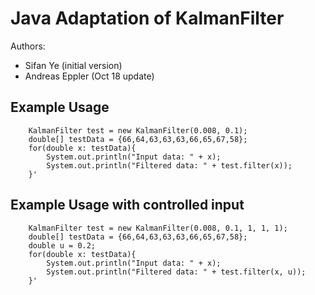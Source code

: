 # Java Adaptation of KalmanFilter

Authors:
- Sifan Ye (initial version)
- Andreas Eppler (Oct 18 update)

## Example Usage

        KalmanFilter test = new KalmanFilter(0.008, 0.1);       
        double[] testData = {66,64,63,63,63,66,65,67,58};
        for(double x: testData){
            System.out.println("Input data: " + x);
            System.out.println("Filtered data: " + test.filter(x));
        }'

		
		
		
## Example Usage with controlled input 

        KalmanFilter test = new KalmanFilter(0.008, 0.1, 1, 1, 1);       
        double[] testData = {66,64,63,63,63,66,65,67,58};
		double u = 0.2;
        for(double x: testData){
            System.out.println("Input data: " + x);
            System.out.println("Filtered data: " + test.filter(x, u));
        }'
